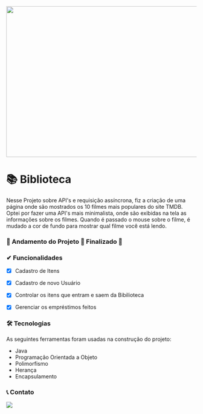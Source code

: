 <img src="https://img.freepik.com/vetores-gratis/biblioteca-com-livros-nas-prateleiras-e-mesa-para-estudo_107791-1749.jpg?w=740&t=st=1681326815~exp=1681327415~hmac=de2a8e2ff8fb59fc1f8024993f10cad4db9eef37f20b441e9a2f94cb0f2caecf" width="1000px" height="400px">
   
# 📚 Biblioteca
 Nesse Projeto sobre API's e requisição assíncrona, fiz a criação de uma página onde são mostrados os 10 filmes mais populares do site TMDB. Optei por fazer uma API's mais minimalista, onde são exibidas na tela as informações sobre os filmes. Quando é passado o mouse sobre o filme, é mudado a cor de fundo para mostrar qual filme você está lendo.

### 🚧  Andamento do Projeto 🚀 Finalizado  🚧

### ✔ Funcionalidades

  - [x] Cadastro de Itens
  - [x] Cadastro de novo Usuário
  - [x] Controlar os itens que entram e saem da Bibilioteca
  - [x] Gerenciar os empréstimos feitos
 

### 🛠 Tecnologias

As seguintes ferramentas foram usadas na construção do projeto:

- Java
- Programação Orientada a Objeto
- Polimorfismo
- Herança
- Encapsulamento

### 📞 Contato
<a href="https://www.linkedin.com/in/carloscaykebn/" target="_blank"><img src="https://img.shields.io/badge/-LinkedIn-%230077B5?style=for-the-badge&logo=linkedin&logoColor=white" target="_blank"></a> 
